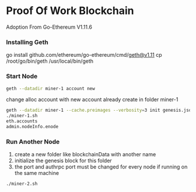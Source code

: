 # Proof Of Work Blockchain 

Adoption From Go-Ethereum V1.11.6 

### Installing Geth 
go install github.com/ethereum/go-ethereum/cmd/geth@v1.11
cp /root/go/bin/geth /usr/local/bin/geth

### Start Node

```bash
geth --datadir miner-1 account new
```

change alloc account with new account already create in folder miner-1


```bash
geth --datadir miner-1 --cache.preimages --verbosity=3 init genesis.json
./miner-1.sh
eth.accounts
admin.nodeInfo.enode
```

### Run Another Node
1. create a new folder like blockchainData with another name
2. initialize the genesis block for this folder
3. the port and authrpc port must be changed for every node if running on the same machine

```bash
./miner-2.sh
```